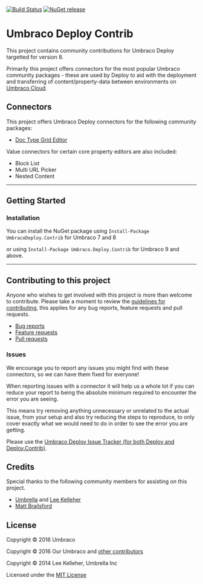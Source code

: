 [![Build Status](https://dev.azure.com/umbraco/Umbraco%20Deploy%20Contrib/_apis/build/status/Umbraco%20Deploy%20Contrib%20v3%20-%20Release?branchName=master-v3)](https://dev.azure.com/umbraco/Umbraco%20Deploy%20Contrib/_build/latest?definitionId=185&branchName=master-v3) [![NuGet release](https://img.shields.io/nuget/v/UmbracoDeploy.Contrib.svg)](https://www.nuget.org/packages/UmbracoDeploy.Contrib)

# Umbraco Deploy Contrib

This project contains community contributions for Umbraco Deploy targetted for version 8.

Primarily this project offers connectors for the most popular Umbraco community packages - these are used by Deploy to aid with the deployment and transferring of content/property-data between environments on [Umbraco Cloud](https://umbraco.com/cloud).


## Connectors

This project offers Umbraco Deploy connectors for the following community packages:

- [Doc Type Grid Editor](https://our.umbraco.com/packages/backoffice-extensions/doc-type-grid-editor/)

Value connectors for certain core property editors are also included:

- Block List
- Multi URL Picker
- Nested Content

---

## Getting Started

### Installation

You can install the NuGet package using `Install-Package UmbracoDeploy.Contrib` for Umbraco 7 and 8

or using `Install-Package Umbraco.Deploy.Contrib` for Umbraco 9 and above.

---
## Contributing to this project

Anyone who wishes to get involved with this project is more than welcome to contribute. Please take a moment to review the [guidelines for contributing](CONTRIBUTING.md), this applies for any bug reports, feature requests and pull requests.

* [Bug reports](CONTRIBUTING.md#bugs)
* [Feature requests](CONTRIBUTING.md#features)
* [Pull requests](CONTRIBUTING.md#pull-requests)


### Issues

We encourage you to report any issues you might find with these connectors, so we can have them fixed for everyone!

When reporting issues with a connector it will help us a whole lot if you can reduce your report to being the absolute minimum required to encounter the error you are seeing.

This means try removing anything unnecessary or unrelated to the actual issue, from your setup and also try reducing the steps to reproduce, to only cover exactly what we would need to do in order to see the error you are getting.

Please use the [Umbraco Deploy Issue Tracker (for both Deploy and Deploy.Contrib)](https://github.com/umbraco/Umbraco.Deploy.Issues/issues).

## Credits

Special thanks to the following community members for assisting on this project.

* [Umbrella](https://github.com/UmbrellaInc) and [Lee Kelleher](https://github.com/leekelleher)
* [Matt Brailsford](https://github.com/mattbrailsford)

## License

Copyright &copy; 2016 Umbraco

Copyright &copy; 2016 Our Umbraco and [other contributors](https://github.com/umbraco/Umbraco.Deploy.Contrib/graphs/contributors)

Copyright &copy; 2014 Lee Kelleher, Umbrella Inc

Licensed under the [MIT License](LICENSE.md)
